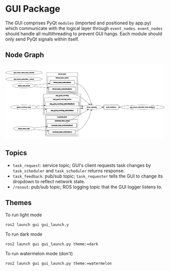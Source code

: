 # GUI Package
The GUI comprises PyQt `modules` (imported and positioned by app.py) which
communicate with the logical layer through `event_nodes`. `event_nodes` should
handle all multithreading to prevent GUI hangs. Each module should only send
PyQt signals within itself.

## Node Graph
![GUI Node Graph](images/GUINetwork.png)

## Topics
- `task_request`: service topic; GUI's client requests task changes by
`task_scheduler` and `task_scheduler` returns response.
- `task_feedback`: pub/sub topic; `task_requester` tells the GUI to change its
dropdown to reflect network state.
- `/rosout`: pub/sub topic; ROS logging topic that the GUI logger listens to.

## Themes
To run light mode
```
ros2 launch gui gui_launch.y
````
To run dark mode
```
ros2 launch gui gui_launch.py theme:=dark
```
To run watermelon mode (don't)
```
ros2 launch gui gui_launch.py theme:=watermelon
```